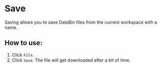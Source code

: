 # Save
Saving allows you to save DataBin files from the current workspace with a name.

## How to use:
1. Click `File`.
2. Click `Save`. The file will get downloaded after a bit of time.